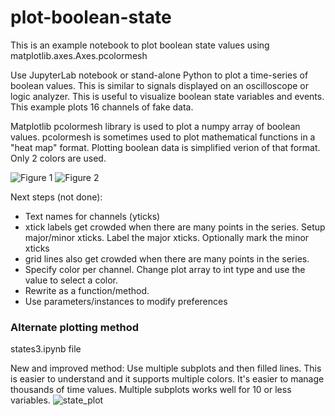 # plot-boolean-state
This is an example notebook to plot boolean state values using matplotlib.axes.Axes.pcolormesh

Use JupyterLab notebook or stand-alone Python to plot a time-series of boolean values. This is similar to signals displayed on an oscilloscope or logic analyzer. This is useful to visualize boolean state variables and events.  This example plots 16 channels of fake data.  

Matplotlib pcolormesh library is used to plot a numpy array of boolean values. pcolormesh is sometimes used to plot mathematical functions in a "heat map" format. Plotting boolean data is simplified verion of that format. Only 2 colors are used.

![Figure 1](https://github.com/user-attachments/assets/8c9db483-4aa7-46b3-9bb4-fb1b872a917d)
![Figure 2](https://github.com/user-attachments/assets/f629c6a6-e093-4808-9714-c459506e44f8)

Next steps (not done):
- Text names for channels (yticks)
- xtick labels get crowded when there are many points in the series. Setup major/minor xticks. Label the major xticks. Optionally mark the minor xticks
- grid lines also get crowded when there are many points in the series.
- Specify color per channel. Change plot array to int type and use the value to select a color.
- Rewrite as a function/method.
- Use parameters/instances to modify preferences

### Alternate plotting method
states3.ipynb file

New and improved method: Use multiple subplots and then filled lines. This is easier to understand and it supports multiple colors. It's easier to manage thousands of time values. Multiple subplots works well for 10 or less variables.
![state_plot](https://github.com/user-attachments/assets/2e5fda84-da06-40e5-a942-482530ad68f9)
